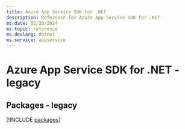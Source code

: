 ```yaml
---
title: Azure App Service SDK for .NET
description: Reference for Azure App Service SDK for .NET
ms.date: 02/20/2024
ms.topic: reference
ms.devlang: dotnet
ms.service: appservice
---
```

# Azure App Service SDK for .NET - legacy
## Packages - legacy
[!INCLUDE [packages](app-service-index.md)]